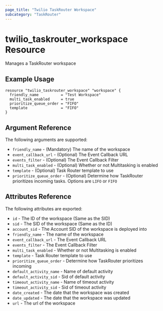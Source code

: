 ```yaml
---
page_title: "Twilio TaskRouter Workspace"
subcategory: "TaskRouter"
---
```


# twilio_taskrouter_workspace Resource

Manages a TaskRouter workspace

## Example Usage

```hcl
resource "twilio_taskrouter_workspace" "workspace" {
  friendly_name          = "Test Workspace"
  multi_task_enabled     = true
  prioritize_queue_order = "FIFO"
  template               = "FIFO"
}
```

## Argument Reference

The following arguments are supported:

* `friendly_name` - (Mandatory) The name of the workspace
* `event_callback_url` - (Optional) The Event Callback URL
* `events_filter` - (Optional) The Event Callback Filter
* `multi_task_enabled` - (Optional) Whether or not Multitasking is enabled
* `template` - (Optional) Task Router template to use
* `prioritize_queue_order` - (Optional) Determine how TaskRouter prioritizes incoming tasks. Options are `LIFO` or `FIFO`

## Attributes Reference

The following attributes are exported:

* `id` - The ID of the workspace (Same as the SID)
* `sid` - The SID of the workspace (Same as the ID)
* `account_sid` - The Account SID of the workspace is deployed into
* `friendly_name` - The name of the workspace
* `event_callback_url` - The Event Callback URL
* `events_filter` - The Event Callback Filter
* `multi_task_enabled` - Whether or not Multitasking is enabled
* `template` - Task Router template to use
* `prioritize_queue_order` - Determine how TaskRouter prioritizes incoming
* `default_activity_name` - Name of default activity
* `default_activity_sid` - Sid of default activity
* `timeout_activity_name` - Name of timeout activity
* `timeout_activity_sid` - Sid of timeout activity
* `date_created` - The date that the workspace was created
* `date_updated` - The date that the workspace was updated
* `url` - The url of the workspace

